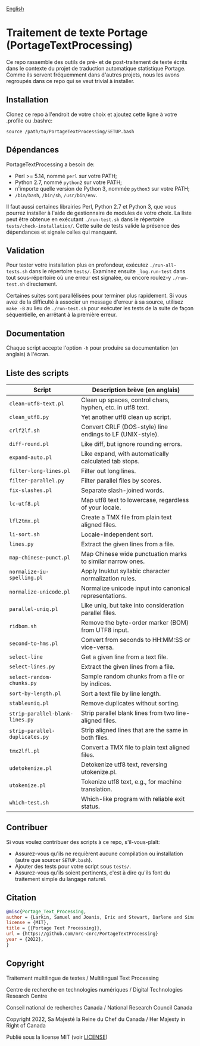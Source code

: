 [English](README.md)

# Traitement de texte Portage (PortageTextProcessing)

Ce repo rassemble des outils de pré- et de post-traitement de texte écrits dans le
contexte du projet de traduction automatique statistique Portage. Comme ils servent
fréquemment dans d'autres projets, nous les avons regroupés dans ce repo qui se veut
trivial à installer.

## Installation

Clonez ce repo à l'endroit de votre choix et ajoutez cette ligne à votre .profile ou .bashrc:

`source /path/to/PortageTextProcessing/SETUP.bash`

## Dépendances

PortageTextProcessing a besoin de:
 - Perl >= 5.14, nommé `perl` sur votre PATH;
 - Python 2.7, nommé `python2` sur votre PATH;
 - n'importe quelle version de Python 3, nommée `python3` sur votre PATH;
 - `/bin/bash`, `/bin/sh`, `/usr/bin/env`.

Il faut aussi certaines librairies Perl, Python 2.7 et Python 3, que vous pourrez
installer à l'aide de gestionnaire de modules de votre choix. La liste peut être obtenue
en exécutant `./run-test.sh` dans le répertoire `tests/check-installation/`. Cette suite
de tests valide la présence des dépendances et signale celles qui manquent.

## Validation

Pour tester votre installation plus en profondeur, exécutez `./run-all-tests.sh` dans le
répertoire `tests/`. Examinez ensuite `_log.run-test` dans tout sous-répertoire où une
erreur est signalée, ou encore roulez-y `./run-test.sh` directement.

Certaines suites sont parallélisées pour terminer plus rapidement. Si vous avez de la
difficulté à associer un message d'erreur à sa source, utilisez `make -B` au lieu de
`./run-test.sh` pour exécuter les tests de la suite de façon séquentielle, en arrêtant à
la première erreur.

## Documentation

Chaque script accepte l'option `-h` pour produire sa documentation (en anglais) à
l'écran.

## Liste des scripts

| Script                          | Description brève (en anglais)                             |
| ------------------------------- | ---------------------------------------------------------- |
| `clean-utf8-text.pl`            | Clean up spaces, control chars, hyphen, etc. in utf8 text. |
| `clean_utf8.py`                 | Yet another utf8 clean up script.                          |
| `crlf2lf.sh`                    | Convert CRLF (DOS-style) line endings to LF (UNIX-style).  |
| `diff-round.pl`                 | Like diff, but ignore rounding errors.                     |
| `expand-auto.pl`                | Like expand, with automatically calculated tab stops.      |
| `filter-long-lines.pl`          | Filter out long lines.                                     |
| `filter-parallel.py`            | Filter parallel files by scores.                           |
| `fix-slashes.pl`                | Separate slash-joined words.                               |
| `lc-utf8.pl`                    | Map utf8 text to lowercase, regardless of your locale.     |
| `lfl2tmx.pl`                    | Create a TMX file from plain text aligned files.           |
| `li-sort.sh`                    | Locale-independent sort.                                   |
| `lines.py`                      | Extract the given lines from a file.                       |
| `map-chinese-punct.pl`          | Map Chinese wide punctuation marks to similar narrow ones. |
| `normalize-iu-spelling.pl`      | Apply Inuktut syllabic character normalization rules.      |
| `normalize-unicode.pl`          | Normalize unicode input into canonical representations.    |
| `parallel-uniq.pl`              | Like uniq, but take into consideration parallel files.     |
| `ridbom.sh`                     | Remove the byte-order marker (BOM) from UTF8 input.        |
| `second-to-hms.pl`              | Convert from seconds to HH:MM:SS or vice-versa.            |
| `select-line`                   | Get a given line from a text file.                         |
| `select-lines.py`               | Extract the given lines from a file.                       |
| `select-random-chunks.py`       | Sample random chunks from a file or by indices.            |
| `sort-by-length.pl`             | Sort a text file by line length.                           |
| `stableuniq.pl`                 | Remove duplicates without sorting.                         |
| `strip-parallel-blank-lines.py` | Strip parallel blank lines from two line-aligned files.    |
| `strip-parallel-duplicates.py`  | Strip aligned lines that are the same in both files.       |
| `tmx2lfl.pl`                    | Convert a TMX file to plain text aligned files.            |
| `udetokenize.pl`                | Detokenize utf8 text, reversing utokenize.pl.              |
| `utokenize.pl`                  | Tokenize utf8 text, e.g., for machine translation.         |
| `which-test.sh`                 | Which-like program with reliable exit status.              |

## Contribuer

Si vous voulez contribuer des scripts à ce repo, s'il-vous-plaît:
 - Assurez-vous qu'ils ne requièrent aucune compilation ou installation (autre que
   sourcer `SETUP.bash`).
 - Ajouter des tests pour votre script sous `tests/`.
 - Assurez-vous qu'ils soient pertinents, c'est à dire qu'ils font du traitement simple
   du langage naturel.

## Citation

```bib
@misc{Portage_Text_Processing,
author = {Larkin, Samuel and Joanis, Eric and Stewart, Darlene and Simard, Michel and Foster, George and Ueffing, Nicola and Tikuisis, Aaron},
license = {MIT},
title = {{Portage Text Processing}},
url = {https://github.com/nrc-cnrc/PortageTextProcessing}
year = {2022},
}
```

## Copyright

Traitement multilingue de textes / Multilingual Text Processing

Centre de recherche en technologies numériques / Digital Technologies Research Centre

Conseil national de recherches Canada / National Research Council Canada

Copyright 2022, Sa Majesté la Reine du Chef du Canada / Her Majesty in Right of Canada

Publié sous la license MIT (voir [LICENSE](LICENSE))

